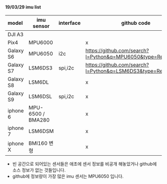 #### 19/03/29 imu list


| model     | imu sensor        | interface | github code                                                  |
| :-------- | ----------------- | --------- | ------------------------------------------------------------ |
| DJI A3    |                   |           |                                                              |
| Pix4      | MPU6000           |           | x                                                            |
| Galaxy S6 | MPU6050           | i2c       | <https://github.com/search?l=Python&q=MPU6050&type=Repositories> |
| Galaxy S7 | LSM6DS3           | spi,i2c   | <https://github.com/search?l=Python&q=LSM6DS3&type=Repositories> |
| Galaxy S8 | LSM6DL            |           | x                                                            |
| Galaxy S9 | LSM6DSL           | spi,i2c   | x                                                            |
| iphone 6  | MPU-6500 / BMA280 |           | x                                                            |
| iphone 7  | LSM6DSM           |           | x                                                            |
| iphone X  | BMI160 변형       |           | x                                                            |


- 빈 공간으로 되어있는 센서들은 애초에 센서 정보를 비공개 해놓았거나 github에 소스 정보가 없는 것들입니다.
- github에 정보량이 가장 많은 imu 센서는 MPU6050 입니다.

